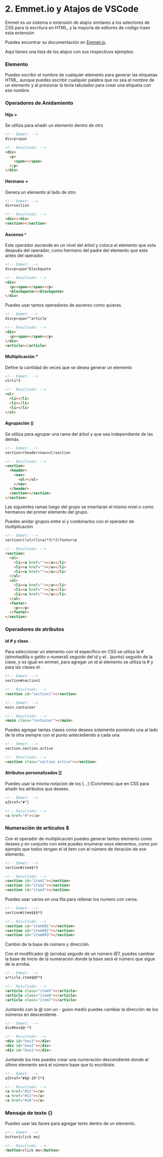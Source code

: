 # 2. Emmet.io y Atajos de VSCode

Emmet es un sistema o extensión de atajos similares a los selectores de CSS para la escritura en HTML, y la mayoría de editores de código traen esta extensión

Puedes encontrar su documentación en <a href="https://emmet.io/" target="_blank">Emmet.io</a>.

Aquí tienes una lista de los atajos con sus respectivos ejemplos:

### Elemento

Puedes escribir el nombre de cualquier elemento para generar las etiquetas HTML, aunque puedes escribir cualquier palabra que no sea el nombre de un elemento y al presionar la tecla tabulador para crear una etiqueta con ese nombre.

### Operadores de Anidamiento

#### Hijo <span class="code">&gt;</span>

Se utiliza para añadir un elemento dentro de otro

```html
<!-- Emmet: -->
div>p>span

<!-- Resultado: -->
<div>
  <p>
    <span></span>
  </p>
</div>
```

#### Hermano <span class="code">+</span>

Genera un elemento al lado de otro

```html
<!-- Emmet: -->
div+section

<!-- Resultado: -->
<div></div>
<section></section>
```

#### Ascenso <span class="code">^</span>

Este operador asciende en un nivel del árbol y coloca el elemento que esta después del operador, como hermano del padre del elemento que esta antes del operador.

```html
<!-- Emmet: -->
div>p>span^blockquote

<!-- Resultado: -->
<div>
  <p><span></span></p>
  <blockquote></blockquote>
</div>
```

Puedes usar tantos operadores de ascenso como quieras.

```html
<!-- Emmet: -->
div>p>span^^article

<!-- Resultado: -->
<div>
  <p><span></span></p>
</div>
<article></article>
```

#### Multiplicación <span class="code">*</span>

Define la cantidad de veces que se desea generar un elemento

```html
<!-- Emmet: -->
ul>li*3

<!-- Resultado: -->
<ul>
  <li></li>
  <li></li>
  <li></li>
</ul>
```

#### Agrupación <span class="code">()</span>

Se utiliza para agrupar una rama del árbol y que sea independiente de las demás.

```html
<!-- Emmet: -->
section>(header>nav>ul)section

<!-- Resultado: -->
<section>
  <header>
    <nav>
      <ul></ul>
    </nav>
  </header>
  <section></section>
</section>
```

Las siguientes ramas luego del grupo se insertaran el mismo nivel o como hermanos del primer elemento del grupo.

Puedes anidar grupos entre sí y combinarlos con el operador de multiplicación

```html
<!-- Emmet: -->
section>((ul>(li>a)*3)*2)footer>p

<!-- Resultado: -->
<section>
  <ul>
    <li><a href=""></a></li>
    <li><a href=""></a></li>
    <li><a href=""></a></li>
  </ul>
  <ul>
    <li><a href=""></a></li>
    <li><a href=""></a></li>
    <li><a href=""></a></li>
  </ul>
  <footer>
    <p></p>
  </footer>
</section>
```

### Operadores de atributos

#### id <span class="code">#</span> y class <span class="code">.</span>

Para seleccionar un elemento con id específico en CSS se utiliza la <span class="code">#</span> (almohadilla o gatito o numeral) seguido del id y el <span class="code">.</span> (punto) seguido de la clase, y es igual en emmet, para agregar un id al elemento se utiliza la <span class="code">#</span> y para las clases el <span class="code">.</span>

```html
<!-- Emmet: -->
section#section1

<!-- Resultado: -->
<section id="section1"></section>
```

```html
<!-- Emmet: -->
main.container

<!-- Resultado: -->
<main class="container"></main>
```

Puedes agregar tantas clases como desees solamente poniendo una al lado de la otra siempre con el punto antecediendo a cada una.

```html
<!-- Emmet: -->
section.section.active

<!-- Resultado: -->
<section class="section active"></section>
```

#### Atributos personalizados <span class="code">[]</span>

Puedes usar la misma notación de los <span class="code">[...]</span> (Corchetes) que en CSS para añadir los atributos que desees.

```html
<!-- Emmet: -->
a[href="#"]

<!-- Resultado: -->
<a href="#"></a>
```

### Numeración de artículos <span class="code">$</span>

Con el operador de multiplicación puedes generar tantos elemento como desees y en conjunto con este puedes enumerar esos elementos, como por ejemplo que todos tengan el id ítem con el número de iteración de ese elemento.

```html
<!-- Emmet: -->
section#item$*3

<!-- Resultado: -->
<section id="item1"></section>
<section id="item2"></section>
<section id="item3"></section>
```

Puedes usar varios en una fila para rellenar los numero con ceros.

```html
<!-- Emmet: -->
section#item$$$*3

<!-- Resultado: -->
<section id="item001"></section>
<section id="item002"></section>
<section id="item003"></section>
```

Cambio de la base de número y dirección.

Con el modificador <span class="code">@</span> (arroba) seguido de un número <span class="code">@7</span>, puedes cambiar la base de inicio de la numeración donde la base será el número que sigue de la arroba.

```html
<!-- Emmet: -->
article.item$@5*3

<!-- Resultado: -->
<article class="item5"></article>
<article class="item6"></article>
<article class="item7"></article>
```

Juntando con la <span class="code">@</span> con un <span class="code">-</span> guion medio puedes cambiar la dirección de los números en descendente.

```html
<!-- Emmet: -->
div#box$@-*3

<!-- Resultado: -->
<div id="box3"></div>
<div id="box2"></div>
<div id="box1"></div>
```

Juntando los tres puedes crear una numeración descendiente donde el último elemento será el número base que tú escribiste.

```html
<!-- Emmet: -->
a[href="#$@-10"]*3

<!-- Resultado: -->
<a href="#12"></a>
<a href="#11"></a>
<a href="#10"></a>
```

### Mensaje de texto <span class="code">{}</span>

Puedes usar las llaves para agregar texto dentro de un elemento.

```html
<!-- Emmet: -->
button{click me}

<!-- Resultado: -->
<button>click me</button>
```